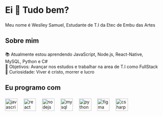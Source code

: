 <h1 align="left">Ei 👋 Tudo bem?</h1>

###

<p align="left">Meu nome é Weslley Samuel, Estudante de T.I da Etec de Embu das Artes</p>

###

<h2 align="left">Sobre mim</h2>

###

<p align="left">📚 Atualmente estou aprendendo JavaScript, Node.js, React-Native, MySQL, Python e C# <br>🎯 Objetivos: Avançar nos estudos e trabalhar na area de T.I como FullStack<br>🎲 Curiosidade: Viver é cristo, morrer e lucro</p>

###

<h2 align="left">Eu programo com</h2>

###

<div align="left">
  <img src="https://cdn.jsdelivr.net/gh/devicons/devicon/icons/javascript/javascript-original.svg" height="40" alt="javascript logo"  />
  <img width="12" />
  <img src="https://cdn.jsdelivr.net/gh/devicons/devicon/icons/react/react-original.svg" height="40" alt="react logo"  />
  <img width="12" />
  <img src="https://cdn.jsdelivr.net/gh/devicons/devicon/icons/nodejs/nodejs-original.svg" height="40" alt="nodejs logo"  />
  <img width="12" />
  <img src="https://cdn.jsdelivr.net/gh/devicons/devicon/icons/mysql/mysql-original.svg" height="40" alt="mysql logo"  />
  <img width="12" />
  <img src="https://cdn.jsdelivr.net/gh/devicons/devicon/icons/python/python-original.svg" height="40" alt="python logo"  />
  <img width="12" />
  <img src="https://cdn.jsdelivr.net/gh/devicons/devicon/icons/figma/figma-original.svg" height="40" alt="figma logo"  />
  <img width="12" />
  <img src="https://cdn.jsdelivr.net/gh/devicons/devicon/icons/csharp/csharp-original.svg" height="40" alt="csharp logo"  />
</div>
</div>

